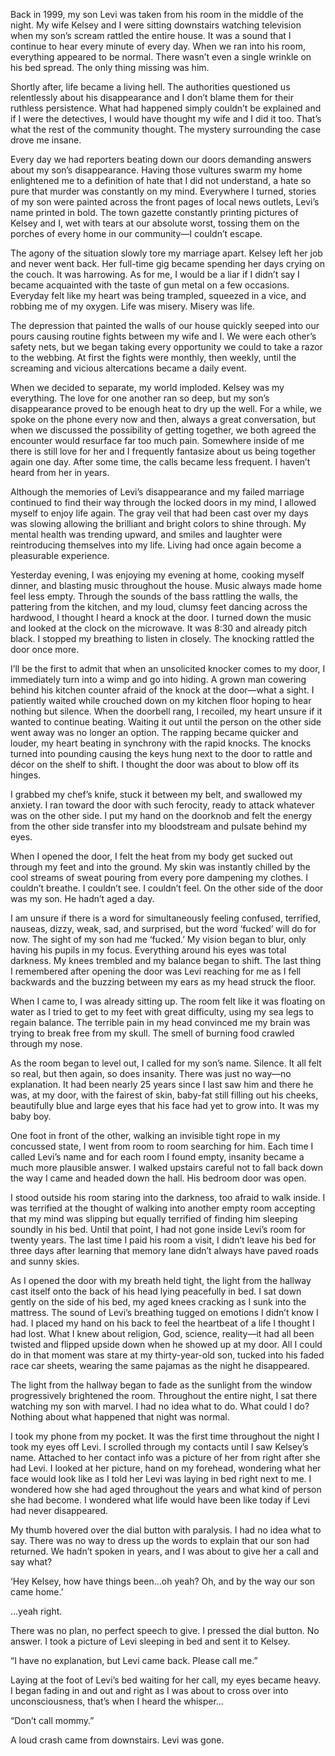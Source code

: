 Back in 1999, my son Levi was taken from his room in the middle of the night. My wife Kelsey and I were sitting downstairs watching television when my son’s scream rattled the entire house. It was a sound that I continue to hear every minute of every day. When we ran into his room, everything appeared to be normal. There wasn’t even a single wrinkle on his bed spread. The only thing missing was him.  
  
Shortly after, life became a living hell. The authorities questioned us relentlessly about his disappearance and I don’t blame them for their ruthless persistence. What had happened simply couldn’t be explained and if I were the detectives, I would have thought my wife and I did it too. That’s what the rest of the community thought. The mystery surrounding the case drove me insane.  
  
Every day we had reporters beating down our doors demanding answers about my son’s disappearance. Having those vultures swarm my home enlightened me to a definition of hate that I did not understand, a hate so pure that murder was constantly on my mind. Everywhere I turned, stories of my son were painted across the front pages of local news outlets, Levi’s name printed in bold. The town gazette constantly printing pictures of Kelsey and I, wet with tears at our absolute worst, tossing them on the porches of every home in our community—I couldn’t escape.  
  
The agony of the situation slowly tore my marriage apart. Kelsey left her job and never went back. Her full-time gig became spending her days crying on the couch. It was harrowing. As for me, I would be a liar if I didn’t say I became acquainted with the taste of gun metal on a few occasions. Everyday felt like my heart was being trampled, squeezed in a vice, and robbing me of my oxygen. Life was misery. Misery was life.  
  
The depression that painted the walls of our house quickly seeped into our pours causing routine fights between my wife and I. We were each other’s safety nets, but we began taking every opportunity we could to take a razor to the webbing. At first the fights were monthly, then weekly, until the screaming and vicious altercations became a daily event.  
  
When we decided to separate, my world imploded. Kelsey was my everything. The love for one another ran so deep, but my son’s disappearance proved to be enough heat to dry up the well. For a while, we spoke on the phone every now and then, always a great conversation, but when we discussed the possibility of getting together, we both agreed the encounter would resurface far too much pain. Somewhere inside of me there is still love for her and I frequently fantasize about us being together again one day. After some time, the calls became less frequent. I haven’t heard from her in years.  
  
Although the memories of Levi’s disappearance and my failed marriage continued to find their way through the locked doors in my mind, I allowed myself to enjoy life again. The gray veil that had been cast over my days was slowing allowing the brilliant and bright colors to shine through. My mental health was trending upward, and smiles and laughter were reintroducing themselves into my life. Living had once again become a pleasurable experience.  
  
Yesterday evening, I was enjoying my evening at home, cooking myself dinner, and blasting music throughout the house. Music always made home feel less empty. Through the sounds of the bass rattling the walls, the pattering from the kitchen, and my loud, clumsy feet dancing across the hardwood, I thought I heard a knock at the door. I turned down the music and looked at the clock on the microwave. It was 8:30 and already pitch black. I stopped my breathing to listen in closely. The knocking rattled the door once more.  
  
I’ll be the first to admit that when an unsolicited knocker comes to my door, I immediately turn into a wimp and go into hiding. A grown man cowering behind his kitchen counter afraid of the knock at the door—what a sight. I patiently waited while crouched down on my kitchen floor hoping to hear nothing but silence. When the doorbell rang, I recoiled, my heart unsure if it wanted to continue beating. Waiting it out until the person on the other side went away was no longer an option. The rapping became quicker and louder, my heart beating in synchrony with the rapid knocks. The knocks turned into pounding causing the keys hung next to the door to rattle and décor on the shelf to shift. I thought the door was about to blow off its hinges.  
  
I grabbed my chef’s knife, stuck it between my belt, and swallowed my anxiety. I ran toward the door with such ferocity, ready to attack whatever was on the other side. I put my hand on the doorknob and felt the energy from the other side transfer into my bloodstream and pulsate behind my eyes.  
  
When I opened the door, I felt the heat from my body get sucked out through my feet and into the ground. My skin was instantly chilled by the cool streams of sweat pouring from every pore dampening my clothes. I couldn’t breathe. I couldn’t see. I couldn’t feel. On the other side of the door was my son. He hadn’t aged a day.  
  
I am unsure if there is a word for simultaneously feeling confused, terrified, nauseas, dizzy, weak, sad, and surprised, but the word ‘fucked’ will do for now. The sight of my son had me ‘fucked.’ My vision began to blur, only having his pupils in my focus. Everything around his eyes was total darkness. My knees trembled and my balance began to shift. The last thing I remembered after opening the door was Levi reaching for me as I fell backwards and the buzzing between my ears as my head struck the floor.  
  
When I came to, I was already sitting up. The room felt like it was floating on water as I tried to get to my feet with great difficulty, using my sea legs to regain balance. The terrible pain in my head convinced me my brain was trying to break free from my skull. The smell of burning food crawled through my nose.  
  
As the room began to level out, I called for my son’s name. Silence. It all felt so real, but then again, so does insanity. There was just no way—no explanation. It had been nearly 25 years since I last saw him and there he was, at my door, with the fairest of skin, baby-fat still filling out his cheeks, beautifully blue and large eyes that his face had yet to grow into. It was my baby boy.  
  
One foot in front of the other, walking an invisible tight rope in my concussed state, I went from room to room searching for him. Each time I called Levi’s name and for each room I found empty, insanity became a much more plausible answer. I walked upstairs careful not to fall back down the way I came and headed down the hall. His bedroom door was open.  
  
I stood outside his room staring into the darkness, too afraid to walk inside. I was terrified at the thought of walking into another empty room accepting that my mind was slipping but equally terrified of finding him sleeping soundly in his bed. Until that point, I had not gone inside Levi’s room for twenty years. The last time I paid his room a visit, I didn’t leave his bed for three days after learning that memory lane didn’t always have paved roads and sunny skies.  
  
As I opened the door with my breath held tight, the light from the hallway cast itself onto the back of his head lying peacefully in bed. I sat down gently on the side of his bed, my aged knees cracking as I sunk into the mattress. The sound of Levi’s breathing tugged on emotions I didn’t know I had. I placed my hand on his back to feel the heartbeat of a life I thought I had lost. What I knew about religion, God, science, reality—it had all been twisted and flipped upside down when he showed up at my door. All I could do in that moment was stare at my thirty-year-old son, tucked into his faded race car sheets, wearing the same pajamas as the night he disappeared.  
  
The light from the hallway began to fade as the sunlight from the window progressively brightened the room. Throughout the entire night, I sat there watching my son with marvel. I had no idea what to do. What could I do? Nothing about what happened that night was normal.  
  
I took my phone from my pocket. It was the first time throughout the night I took my eyes off Levi. I scrolled through my contacts until I saw Kelsey’s name. Attached to her contact info was a picture of her from right after she had Levi. I looked at her picture, hand on my forehead, wondering what her face would look like as I told her Levi was laying in bed right next to me. I wondered how she had aged throughout the years and what kind of person she had become. I wondered what life would have been like today if Levi had never disappeared.  
  
My thumb hovered over the dial button with paralysis. I had no idea what to say. There was no way to dress up the words to explain that our son had returned. We hadn’t spoken in years, and I was about to give her a call and say what?  
  
‘Hey Kelsey, how have things been…oh yeah? Oh, and by the way our son came home.’  
  
…yeah right.  
  
There was no plan, no perfect speech to give. I pressed the dial button. No answer. I took a picture of Levi sleeping in bed and sent it to Kelsey.  
  
“I have no explanation, but Levi came back. Please call me.”  
  
Laying at the foot of Levi’s bed waiting for her call, my eyes became heavy. I began fading in and out and right as I was about to cross over into unconsciousness, that’s when I heard the whisper…  
  
“Don’t call mommy.”  
  
A loud crash came from downstairs. Levi was gone.